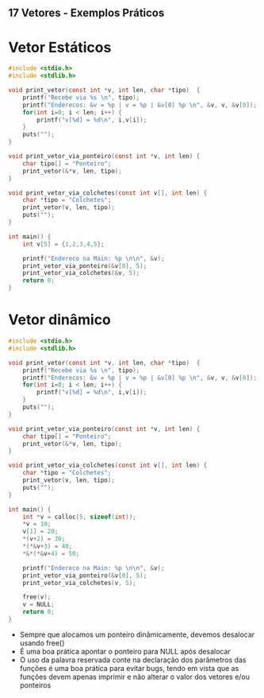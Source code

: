 ## 17 Vetores - Exemplos Práticos

# Vetor Estáticos

```c
#include <stdio.h>
#include <stdlib.h>

void print_vetor(const int *v, int len, char *tipo)  {
    printf("Recebe via %s \n", tipo);
    printf("Enderecos: &v = %p | v = %p | &v[0] %p \n", &v, v, &v[0]);
    for(int i=0; i < len; i++) {
        printf("v[%d] = %d\n", i,v[i]);
    }
    puts("");
}

void print_vetor_via_ponteiro(const int *v, int len) {
    char tipo[] = "Ponteiro";
    print_vetor(&*v, len, tipo);
}

void print_vetor_via_colchetes(const int v[], int len) {
    char *tipo = "Colchetes";
    print_vetor(v, len, tipo);
    puts("");
}

int main() {
    int v[5] = {1,2,3,4,5};

    printf("Endereco na Main: %p \n\n", &v);
    print_vetor_via_ponteiro(&v[0], 5);
    print_vetor_via_colchetes(&v, 5);
    return 0;
}
```

# Vetor dinâmico

```c
#include <stdio.h>
#include <stdlib.h>

void print_vetor(const int *v, int len, char *tipo)  {
    printf("Recebe via %s \n", tipo);
    printf("Enderecos: &v = %p | v = %p | &v[0] %p \n", &v, v, &v[0]);
    for(int i=0; i < len; i++) {
        printf("v[%d] = %d\n", i,v[i]);
    }
    puts("");
}

void print_vetor_via_ponteiro(const int *v, int len) {
    char tipo[] = "Ponteiro";
    print_vetor(&*v, len, tipo);
}

void print_vetor_via_colchetes(const int v[], int len) {
    char *tipo = "Colchetes";
    print_vetor(v, len, tipo);
    puts("");
}

int main() {
    int *v = calloc(5, sizeof(int));
    *v = 10;
    v[1] = 20;
    *(v+2) = 30;
    *(*&v+3) = 40;
    *&*(*&v+4) = 50;

    printf("Endereco na Main: %p \n\n", &v);
    print_vetor_via_ponteiro(&v[0], 5);
    print_vetor_via_colchetes(v, 5);

    free(v);
    v = NULL;
    return 0;
}
```

- Sempre que alocamos um ponteiro dinâmicamente, devemos desalocar usando free()
- É uma boa prática apontar o ponteiro para NULL após desalocar
- O uso da palavra reservada conte na declaração dos parâmetros das funções é uma boa prática para evitar bugs, tendo em vista que as funções devem apenas imprimir e não alterar o valor dos vetores e/ou ponteiros
